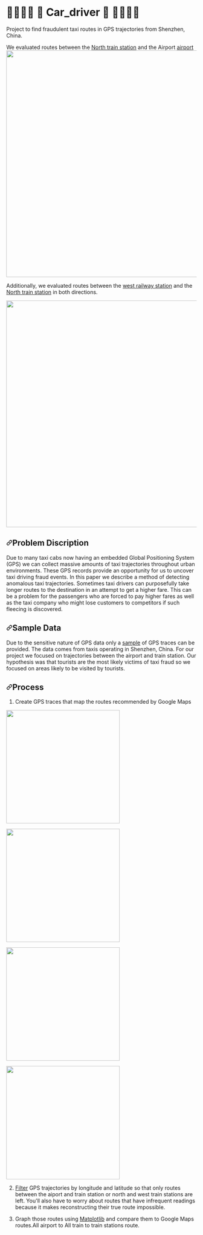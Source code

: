 # 👮‍♂️👮‍♂️ 🚗 Car_driver 🚗 👮‍♂️👮‍♂️
Project to find fraudulent taxi routes in GPS trajectories from Shenzhen, China.


We evaluated routes between the <a href="https://www.google.com/maps/place/%E6%B7%B1%E5%9C%B3%E5%8C%97/@22.609247,114.02878,15z/data=!4m5!3m4!1s0x0:0x8b45ae202baadf7!8m2!3d22.609247!4d114.02878" rel="nofollow">North train station</a> and the Airport <a href="https://www.google.com/maps/place/Shenzhen+Bao'an+International+Airport/@22.636828,113.814606,15z/data=!4m2!3m1!1s0x0:0xfc263ee96a7dc355?ved=2ahUKEwi8oMvntrnfAhV5wcQHHfKuAE0Q_BIwDXoECAUQCA" rel="nofollow">airport</a>
<a target="_blank" rel="noopener noreferrer" href="https://github.com/dtroupe18/TaxiProject/blob/master/AirToTrain/Images/Train-to-airport-google-maps.png"><img src="https://github.com/dtroupe18/TaxiProject/raw/master/AirToTrain/Images/Train-to-airport-google-maps.png" width="600" style="max-width: 100%;"></a>

<p dir="auto">Additionally, we evaluated routes between the <a href="https://www.google.com/maps/place/Railway+Station+%EF%BC%88West%EF%BC%89+Exit/@22.5342536,114.1092764,16.87z/data=!4m12!1m6!3m5!1s0x340387c818047d83:0x19d70ddf7e3f5cfb!2sHOME+INN+SHENZHEN+RAILWAY+STATION!8m2!3d22.533691!4d114.111333!3m4!1s0x0:0x7e0a7ba85352fcba!8m2!3d22.5345792!4d114.1104855" rel="nofollow">west railway station</a> and the <a href="https://www.google.com/maps/place/%E6%B7%B1%E5%9C%B3%E5%8C%97/@22.609247,114.02878,15z/data=!4m5!3m4!1s0x0:0x8b45ae202baadf7!8m2!3d22.609247!4d114.02878" rel="nofollow">North train station</a> in both directions.</p>
<p><a target="_blank" rel="noopener noreferrer" href="https://github.com/dtroupe18/TaxiProject/blob/master/TrainToTrain/Images/SummaryImages/West-To-North-Google-Maps-Image.png"><img src="https://github.com/dtroupe18/TaxiProject/raw/master/TrainToTrain/Images/SummaryImages/West-To-North-Google-Maps-Image.png" width="600" style="max-width: 100%;"></a></p>
<h2 dir="auto"><a id="user-content-problem-discription" class="anchor" aria-hidden="true" href="#problem-discription"><svg class="octicon octicon-link" viewBox="0 0 16 16" version="1.1" width="16" height="16" aria-hidden="true"><path fill-rule="evenodd" d="M7.775 3.275a.75.75 0 001.06 1.06l1.25-1.25a2 2 0 112.83 2.83l-2.5 2.5a2 2 0 01-2.83 0 .75.75 0 00-1.06 1.06 3.5 3.5 0 004.95 0l2.5-2.5a3.5 3.5 0 00-4.95-4.95l-1.25 1.25zm-4.69 9.64a2 2 0 010-2.83l2.5-2.5a2 2 0 012.83 0 .75.75 0 001.06-1.06 3.5 3.5 0 00-4.95 0l-2.5 2.5a3.5 3.5 0 004.95 4.95l1.25-1.25a.75.75 0 00-1.06-1.06l-1.25 1.25a2 2 0 01-2.83 0z"></path></svg></a>Problem Discription</h2>
<p dir="auto">Due to many taxi cabs now having an embedded Global Positioning System (GPS) we can collect massive amounts of taxi trajectories throughout urban environments. These GPS records provide an opportunity for us to uncover taxi driving fraud events. In this paper we describe a method of detecting anomalous taxi trajectories. Sometimes taxi drivers can purposefully take longer routes to the destination in an attempt to get a higher fare. This can be a problem for the passengers who are forced to pay higher fares as well as the taxi company who might lose customers to competitors if such fleecing is discovered.</p>
<h2 dir="auto"><a id="user-content-sample-data" class="anchor" aria-hidden="true" href="#sample-data"><svg class="octicon octicon-link" viewBox="0 0 16 16" version="1.1" width="16" height="16" aria-hidden="true"><path fill-rule="evenodd" d="M7.775 3.275a.75.75 0 001.06 1.06l1.25-1.25a2 2 0 112.83 2.83l-2.5 2.5a2 2 0 01-2.83 0 .75.75 0 00-1.06 1.06 3.5 3.5 0 004.95 0l2.5-2.5a3.5 3.5 0 00-4.95-4.95l-1.25 1.25zm-4.69 9.64a2 2 0 010-2.83l2.5-2.5a2 2 0 012.83 0 .75.75 0 001.06-1.06 3.5 3.5 0 00-4.95 0l-2.5 2.5a3.5 3.5 0 004.95 4.95l1.25-1.25a.75.75 0 00-1.06-1.06l-1.25 1.25a2 2 0 01-2.83 0z"></path></svg></a>Sample Data</h2>
<p dir="auto">Due to the sensitive nature of GPS data only a <a href="http://www-users.cs.umn.edu/~tianhe/BIGDATA/UrbanCPS/TaxiData/TaxiData" rel="nofollow">sample</a> of GPS traces can be provided. The data comes from taxis operating in Shenzhen, China. For our project we focused on trajectories between the airport and train station. Our hypothesis was that tourists are the most likely victims of taxi fraud so we focused on areas likely to be visited by tourists.</p>
<h2 dir="auto"><a id="user-content-process" class="anchor" aria-hidden="true" href="#process"><svg class="octicon octicon-link" viewBox="0 0 16 16" version="1.1" width="16" height="16" aria-hidden="true"><path fill-rule="evenodd" d="M7.775 3.275a.75.75 0 001.06 1.06l1.25-1.25a2 2 0 112.83 2.83l-2.5 2.5a2 2 0 01-2.83 0 .75.75 0 00-1.06 1.06 3.5 3.5 0 004.95 0l2.5-2.5a3.5 3.5 0 00-4.95-4.95l-1.25 1.25zm-4.69 9.64a2 2 0 010-2.83l2.5-2.5a2 2 0 012.83 0 .75.75 0 001.06-1.06 3.5 3.5 0 00-4.95 0l-2.5 2.5a3.5 3.5 0 004.95 4.95l1.25-1.25a.75.75 0 00-1.06-1.06l-1.25 1.25a2 2 0 01-2.83 0z"></path></svg></a>Process</h2>
<ol dir="auto">
<li>Create GPS traces that map the routes recommended by Google Maps</li>
</ol>
<p><a target="_blank" rel="noopener noreferrer" href="https://github.com/dtroupe18/TaxiProject/blob/master/AirToTrain/Images/Airport-to-train-google-maps.png"><img src="https://github.com/dtroupe18/TaxiProject/raw/master/AirToTrain/Images/Airport-to-train-google-maps.png" width="300" style="max-width: 100%;"></a></p>
<p><a target="_blank" rel="noopener noreferrer" href="https://github.com/dtroupe18/TaxiProject/blob/master/AirToTrain/Images/Train%20to%20Airport%20Station%20Google%20Maps.png"><img src="https://github.com/dtroupe18/TaxiProject/raw/master/AirToTrain/Images/Train%20to%20Airport%20Station%20Google%20Maps.png" width="300" style="max-width: 100%;"></a></p>
<p><a target="_blank" rel="noopener noreferrer" href="https://github.com/dtroupe18/TaxiProject/blob/master/TrainToTrain/Images/SummaryImages/West-To-North-Google-Maps-Image.png"><img src="https://github.com/dtroupe18/TaxiProject/raw/master/TrainToTrain/Images/SummaryImages/West-To-North-Google-Maps-Image.png" width="300" style="max-width: 100%;"></a></p>
<p><a target="_blank" rel="noopener noreferrer" href="https://github.com/dtroupe18/TaxiProject/blob/master/TrainToTrain/Images/SummaryImages/Train%20Station%20West%20to%20Train%20Station%20North%20Google%20Maps%20Routes.png"><img src="https://github.com/dtroupe18/TaxiProject/raw/master/TrainToTrain/Images/SummaryImages/Train%20Station%20West%20to%20Train%20Station%20North%20Google%20Maps%20Routes.png" width="300" style="max-width: 100%;"></a></p>
<ol start="2" dir="auto">
<li>
<p dir="auto"><a href="https://github.com/dtroupe18/TaxiProject/blob/master/AirToTrain/Python-Scripts/find_relevant_trajectories.py">Filter</a> GPS trajectories by longitude and latitude so that only routes between the aiport and train station or north and west train stations are left. You'll also have to worry about routes that have infrequent readings because it makes reconstructing their true route impossible.</p>
</li>
<li>
<p dir="auto">Graph those routes using <a href="https://matplotlib.org/" rel="nofollow">Matplotlib</a> and compare them to Google Maps routes.All airport to All train to train stations route.</p>
</li>
</ol>
